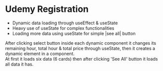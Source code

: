 # Udemy Registration

* Dynamic data loading through useEffect & useState
* Heavy use of useState for complex functionalities 
* Loading more data using useState for simple |see all| button 

After clicking select button inside each dynamic component it changes its remaining hour, total hour & total price through useState,
then it creates a dynamic element in a component.  
At first it loads six data (6 cards) then after clicking 'See All' button it loads all data it has.
